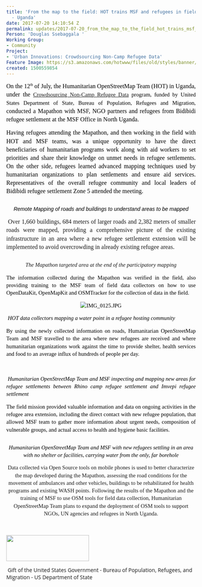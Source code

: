 ```yaml
---
title: 'From the map to the field: HOT trains MSF and refugees in field data collection
  - Uganda'
date: 2017-07-20 14:10:54 Z
permalink: updates/2017-07-20_from_the_map_to_the_field_hot_trains_msf_and_refugees_in_field_data_collection_-
Person: 'Douglas Ssebaggala '
Working Group:
- Community
Project:
- 'Urban Innovations: Crowdsourcing Non-Camp Refugee Data'
Feature Image: https://s3.amazonaws.com/hotwww/files/old/styles/banner/public/Field_Mapathon.jpg
created: 1500559854
---
```


<p style="line-height: 1.3800000000000001; margin-top: 0pt; margin-bottom: 10pt; text-align: justify;" dir="ltr"><span style="font-size: 12pt; font-family: Calibri; color: #000000; background-color: transparent; font-weight: 400; font-style: normal; font-variant: normal; text-decoration: none; vertical-align: baseline; white-space: pre-wrap;"><span style="font-style: normal; font-variant-ligatures: normal; font-variant-caps: normal; font-weight: 400; font-size: 12pt; font-family: Calibri; background-color: transparent;">On the 12</span><span style="font-style: normal; font-variant-ligatures: normal; font-variant-caps: normal; font-weight: 400; font-size: 7.2pt; font-family: Calibri; vertical-align: super; background-color: transparent;">th</span><span style="font-style: normal; font-variant-ligatures: normal; font-variant-caps: normal; font-weight: 400; font-size: 12pt; font-family: Calibri; background-color: transparent;"> of July, the Humanitarian OpenStreetMap Team (HOT) in Uganda, u</span>nder the </span><span style="font-size: 11pt; font-family: Calibri; color: #000000; background-color: transparent; font-weight: 400; font-style: normal; font-variant: normal; text-decoration: none; vertical-align: baseline; white-space: pre-wrap;"><a href="https://www.hotosm.org/projects/urban_innovations_crowdsourcing_non_camp_refugee_data">Crowdsourcing Non-Camp Refugee Data</a> program, funded by United States Department of State, Bureau of Population, Refugees and Migration, </span><span style="font-size: 12pt; font-family: Calibri; color: #000000; background-color: transparent; font-weight: 400; font-style: normal; font-variant: normal; text-decoration: none; vertical-align: baseline; white-space: pre-wrap;"> conducted a Mapathon with MSF, NGO partners and refugees from Bidibidi refugee settlement at the MSF Office in North Uganda.</span></p><p style="line-height: 1.3800000000000001; margin-top: 0pt; margin-bottom: 10pt; text-align: justify;" dir="ltr"><span style="font-size: 12pt; font-family: Calibri; color: #000000; background-color: transparent; font-weight: 400; font-style: normal; font-variant: normal; text-decoration: none; vertical-align: baseline; white-space: pre-wrap;">Having refugees attending the Mapathon, and then working in the field with HOT and MSF teams, was a unique opportunity to have the direct beneficiaries of humanitarian programs work along with aid workers to set priorities and share their knowledge on unmet needs in refugee settlements. On the other side, refugees learned advanced mapping techniques used by humanitarian organizations to plan settlements and ensure aid services. Representatives of the overall refugee community and local leaders of Bidibidi refugee settlement Zone 5 attended the meeting. </span></p><p style="line-height: 1.3800000000000001; margin-top: 0pt; margin-bottom: 10pt; text-align: center;" dir="ltr"><span style="font-size: 12pt; font-family: Calibri; color: #000000; background-color: transparent; font-weight: 400; font-style: normal; font-variant: normal; text-decoration: none; vertical-align: baseline; white-space: pre-wrap;"><img style="border: none; transform: rotate(0.00rad); -webkit-transform: rotate(0.00rad);" src="https://lh5.googleusercontent.com/dfneExlOEttxPnwBYenpTYrLmVzgcO-a5T0nLg6VzoMyoC3QkqFzvcLZSZK_BePRP0_a0oAr6nbGyxKwWClqWmLkvOEgEnkCyLUGylpMRxRA-iSK8_ay5BBphizoKJkUA7dTld0I" alt="" style="width:624px;height:468px"></span></p><p style="line-height: 1.3800000000000001; margin-top: 0pt; margin-bottom: 10pt; text-align: justify;" dir="ltr"><span style="font-size: 12pt; font-family: Calibri; color: #000000; background-color: transparent; font-weight: 400; font-style: normal; font-variant: normal; text-decoration: none; vertical-align: baseline; white-space: pre-wrap;"><span style="font-weight: normal;"><span style="font-size: 10.5pt; font-family: Arial; background-color: transparent; font-weight: bold; font-style: normal; font-variant-ligatures: normal; font-variant-caps: normal;"> &nbsp;&nbsp; </span><span style="font-size: 10.5pt; font-family: Arial; background-color: transparent; font-weight: 400; font-style: italic; font-variant-ligatures: normal; font-variant-caps: normal;">&nbsp;Remote Mapping of roads and buildings to understand areas to be mapped</span></span></span></p><p style="line-height: 1.3800000000000001; margin-top: 0pt; margin-bottom: 10pt; text-align: justify;" dir="ltr">&nbsp;<span style="font-style: normal; font-variant-ligatures: normal; font-variant-caps: normal; font-weight: 400; font-size: 12pt; font-family: Calibri; background-color: transparent; white-space: pre-wrap;">Over 1,660 buildings, 684 meters of larger roads and 2,382 meters of smaller roads were mapped, providing a comprehensive picture of the existing infrastructure in an area where a new refugee settlement extension will be implemented to avoid overcrowding in already existing refugee areas.</span></p><p style="line-height: 1.3800000000000001; margin-top: 0pt; margin-bottom: 10pt; text-align: center;" dir="ltr"><span style="font-size: 11pt; font-family: Calibri; color: #000000; background-color: transparent; font-weight: 400; font-style: normal; font-variant: normal; text-decoration: none; vertical-align: baseline; white-space: pre-wrap;"><img style="border: none; transform: rotate(0.00rad); -webkit-transform: rotate(0.00rad);" src="https://lh5.googleusercontent.com/SonDUF_lqJDScuJJd7an48Dg-xjsyJbcnZ4tPjFvaTKeHeMoUXKYFJDxrE5U0mx6zphu8incEpLL4_GgizGU58hB7TTkvICO8Sni68JRoF9IRryV7tEIek3PKBj8bKBe7OKkonSpFYRinn569A" alt="" style="width:559px;height:395px"></span></p><p style="line-height: 1.3800000000000001; margin-top: 0pt; margin-bottom: 10pt; text-align: center;" dir="ltr"><span style="background-color: transparent; font-family: Calibri; font-size: 11pt; font-style: italic; font-variant-ligatures: normal; font-variant-caps: normal; font-weight: 400; white-space: pre-wrap;">The Mapathon targeted area at the end of the participatory mapping</span></p><p style="line-height: 1.3800000000000001; margin-top: 0pt; margin-bottom: 10pt; text-align: justify;" dir="ltr"><span style="font-size: 11pt; font-family: Calibri; color: #000000; background-color: transparent; font-weight: 400; font-style: italic; font-variant: normal; text-decoration: none; vertical-align: baseline; white-space: pre-wrap;"><span style="background-color: transparent; font-family: Calibri; font-size: 11pt; font-style: normal; font-variant-ligatures: normal; font-variant-caps: normal; font-weight: 400;">The information collected during the Mapathon was verified in the field, also providing training to the MSF team of field data collectors on how to use OpenDataKit, OpenMapKit and OSMTracker for the collection of data in the field. </span></span></p><p style="line-height: 1.3800000000000001; margin-top: 0pt; margin-bottom: 10pt; text-align: center;" dir="ltr"><span style="font-size: 11pt; font-family: Calibri; color: #000000; background-color: transparent; font-weight: 400; font-style: normal; font-variant: normal; text-decoration: none; vertical-align: baseline; white-space: pre-wrap;"><img style="border: none; transform: rotate(0.00rad); -webkit-transform: rotate(0.00rad);" src="https://lh5.googleusercontent.com/rbVJDfwcvyw8lpN4fFiW6aDC4FYtn3fWhlyFGNqK0IrahjRn46QPUC2eRDb_Sot7fGpGBTjUEWrOIlgQlOfsI2o1iBuRQ8SQcO0HqW_4VRu15i3Ql65lqBrsBHRLKMf99y-b7JCl" alt="IMG_0125.JPG" style="width:624px;height:452px"></span></p><p style="line-height: 1.3800000000000001; margin-top: 0pt; margin-bottom: 10pt; text-align: justify;" dir="ltr">&nbsp;<span style="font-size: 11pt; font-family: Calibri; color: #000000; background-color: transparent; font-weight: 400; font-style: italic; font-variant: normal; text-decoration: none; vertical-align: baseline; white-space: pre-wrap;">HOT data collectors mapping a water point in a refugee hosting community</span></p><p style="line-height: 1.3800000000000001; margin-top: 0pt; margin-bottom: 10pt; text-align: justify;" dir="ltr"><span style="font-size: 11pt; font-family: Calibri; color: #000000; background-color: transparent; font-weight: 400; font-style: italic; font-variant: normal; text-decoration: none; vertical-align: baseline; white-space: pre-wrap;"><span style="background-color: transparent; font-family: Calibri; font-size: 11pt; font-style: normal; font-variant-ligatures: normal; font-variant-caps: normal; font-weight: 400;">By using the newly collected information on roads, Humanitarian OpenStreetMap Team and MSF travelled to the area where new refugees are received and where humanitarian organizations work against the time to provide shelter, health services and food to an average influx of hundreds of people per day.</span></span></p><p style="line-height: 1.3800000000000001; margin-top: 0pt; margin-bottom: 10pt; text-align: justify;" dir="ltr">&nbsp;<span style="font-size: 11pt; font-family: Calibri; color: #000000; background-color: transparent; font-weight: 400; font-style: normal; font-variant: normal; text-decoration: none; vertical-align: baseline; white-space: pre-wrap;"><img style="border: none; transform: rotate(0.00rad); -webkit-transform: rotate(0.00rad);" src="https://lh5.googleusercontent.com/F-gnHL6GFVl9D-m5qK3vW8sTgj5prAH6--7tgNzykT85r7VJDaLXRp6xpyvh44d2qMLTzfzMGo9vadNjemSmiSpMD2Llj6ubtAtNlHbkLppivJ67EwDVwlvixxBqINxv9wRjvRtoHdPpqYfJnw" alt="" style="width:586px;height:297px"></span></p><p style="line-height: 1.3800000000000001; margin-top: 0pt; margin-bottom: 10pt; text-align: justify;" dir="ltr">&nbsp;<span style="font-size: 11pt; font-family: Calibri; color: #000000; background-color: transparent; font-weight: 400; font-style: italic; font-variant: normal; text-decoration: none; vertical-align: baseline; white-space: pre-wrap;">Humanitarian OpenStreetMap Team and MSF inspecting and mapping new areas for refugee settlements between Rhino camp refugee settlement and Imvepi refugee settlement</span></p><p style="line-height: 1.3800000000000001; margin-top: 0pt; margin-bottom: 10pt; text-align: justify;" dir="ltr"><span style="font-size: 11pt; font-family: Calibri; color: #000000; background-color: transparent; font-weight: 400; font-style: normal; font-variant: normal; text-decoration: none; vertical-align: baseline; white-space: pre-wrap;">The field mission provided valuable information and data on ongoing activities in the refugee area extension, including the direct contact with new refugee population, that allowed MSF team to gather more information about urgent needs, composition of vulnerable groups, and actual access to health and hygiene basic facilities. </span></p><p style="line-height: 1.3800000000000001; margin-top: 0pt; margin-bottom: 10pt; text-align: center;" dir="ltr"><span style="font-size: 11pt; font-family: Calibri; color: #000000; background-color: transparent; font-weight: 400; font-style: normal; font-variant: normal; text-decoration: none; vertical-align: baseline; white-space: pre-wrap;"><img style="border: none; transform: rotate(0.00rad); -webkit-transform: rotate(0.00rad);" src="https://lh3.googleusercontent.com/vkN1r40Sas1lRweGL3NNeF370uqGf0I0c7b-UdJds9LBXTGa1-5pnNH5w6ilkMbXr1TVtBqYQ0X5ZC5qZXIs-OQnqj5vQOYUiASh0ZPT2XfZV1ZznYraQzfBvX6a0SIdUQx6mg3WgGGgwuamLg" alt="" style="width:602px;height:354px"></span></p><p style="line-height: 1.3800000000000001; margin-top: 0pt; margin-bottom: 10pt; text-align: center;" dir="ltr"><span style="font-size: 11pt; font-family: Calibri; color: #000000; background-color: transparent; font-weight: 400; font-style: italic; font-variant: normal; text-decoration: none; vertical-align: baseline; white-space: pre-wrap;">Humanitarian OpenStreetMap Team and MSF with new refugees settling in an area with no shelter or facilities, carrying water from the only, far borehole</span></p><p style="line-height: 1.3800000000000001; margin-top: 0pt; margin-bottom: 10pt; text-align: center;" dir="ltr"><span style="background-color: transparent; font-family: Calibri; font-size: 11pt; font-style: normal; font-variant-ligatures: normal; font-variant-caps: normal; font-weight: 400; white-space: pre-wrap; text-align: justify;">Data collected via Open Source tools on mobile phones is used to better characterize the map developed during the Mapathon, assessing the road conditions for the movement of ambulances and other vehicles, buildings to be rehabilitated for health programs and existing WASH points. Following the results of the Mapathon and the training of MSF to use OSM tools for field data collection, Humanitarian OpenStreetMap Team plans to expand the deployment of OSM tools to support NGOs, UN agencies and refugees in North Uganda.</span></p><p style="line-height: 1.3800000000000001; margin-top: 0pt; margin-bottom: 10pt; text-align: center;" dir="ltr">&nbsp;</p><p style="font-style: normal; font-variant-ligatures: normal; font-variant-caps: normal; font-weight: normal; font-size: 14px; font-family: 'Open Sans', Arial, sans-serif;"><img src="https://hotosm.org/sites/default/files/styles/medium/public/usdos.jpg?itok=pNbdbLyX" alt="" style="width:220px;height:69px"></p><p style="font-style: normal; font-variant-ligatures: normal; font-variant-caps: normal; font-weight: normal; font-size: 14px; font-family: 'Open Sans', Arial, sans-serif;">&nbsp;<span style="font-family: 'Open Sans', Arial, sans-serif; font-size: 14px; font-style: normal; font-variant-ligatures: normal; font-variant-caps: normal; font-weight: normal;">Gift of the United States Government - Bureau of Population, Refugees, and Migration - US Department of State</span></p>
